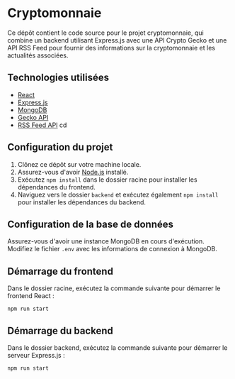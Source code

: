 # Cryptomonnaie

Ce dépôt contient le code source pour le projet cryptomonnaie, qui combine un backend utilisant Express.js avec une API Crypto Gecko et une API RSS Feed pour fournir des informations sur la cryptomonnaie et les actualités associées.

## Technologies utilisées

- [React](https://reactjs.org/)
- [Express.js](https://expressjs.com/)
- [MongoDB](https://www.mongodb.com/)
- [Gecko API](https://www.coingecko.com/)
- [RSS Feed API](example-link)
cd
## Configuration du projet

1. Clônez ce dépôt sur votre machine locale.
2. Assurez-vous d'avoir [Node.js](https://nodejs.org/) installé.
3. Exécutez `npm install` dans le dossier racine pour installer les dépendances du frontend.
4. Naviguez vers le dossier `backend` et exécutez également `npm install` pour installer les dépendances du backend.

## Configuration de la base de données

Assurez-vous d'avoir une instance MongoDB en cours d'exécution. Modifiez le fichier `.env` avec les informations de connexion à MongoDB.

## Démarrage du frontend

Dans le dossier racine, exécutez la commande suivante pour démarrer le frontend React :

```
npm run start
```
## Démarrage du backend

Dans le dossier backend, exécutez la commande suivante pour démarrer le serveur Express.js :

```
npm run start
```
